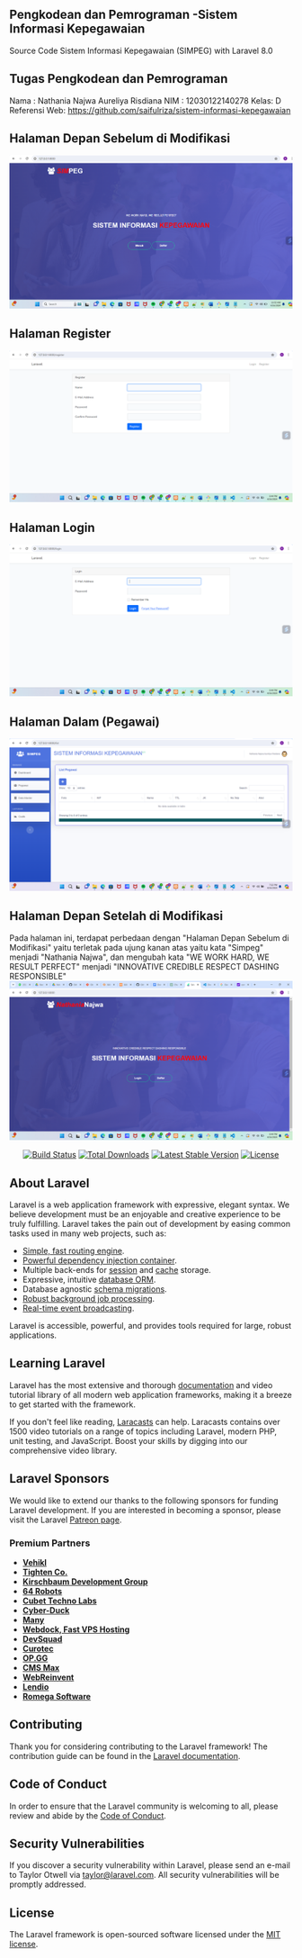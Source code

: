 ## Pengkodean dan Pemrograman -Sistem Informasi Kepegawaian
Source Code Sistem Informasi Kepegawaian (SIMPEG) with Laravel 8.0

## Tugas Pengkodean dan Pemrograman
Nama : Nathania Najwa Aureliya Risdiana
NIM  : 12030122140278
Kelas: D
Referensi Web: https://github.com/saifulriza/sistem-informasi-kepegawaian

## Halaman Depan Sebelum di Modifikasi
![alt text](https://github.com/Nathanianajwa/SI-Kepegawaian/blob/main/Halaman%20Sebelum%20di%20Edit.png?raw=true)

## Halaman Register
![alt text](https://github.com/Nathanianajwa/SI-Kepegawaian/blob/main/Halaman%20Register.png?raw=true)

## Halaman Login
![alt text](https://github.com/Nathanianajwa/SI-Kepegawaian/blob/main/Halaman%20Login.png?raw=true)

## Halaman Dalam (Pegawai)
![alt text](https://github.com/Nathanianajwa/SI-Kepegawaian/blob/main/Halaman%20Pegawai.png?raw=true) 

## Halaman Depan Setelah di Modifikasi 
Pada halaman ini, terdapat perbedaan dengan "Halaman Depan Sebelum di Modifikasi" yaitu terletak pada ujung kanan atas yaitu kata "Simpeg" menjadi "Nathania Najwa", dan mengubah kata "WE WORK HARD, WE RESULT PERFECT" menjadi "INNOVATIVE CREDIBLE RESPECT DASHING RESPONSIBLE"
![alt text](https://github.com/Nathanianajwa/SI-Kepegawaian/blob/main/Halaman%20Setelah%20di%20Edit.png?raw=true)

<p align="center">
<a href="https://travis-ci.org/laravel/framework"><img src="https://travis-ci.org/laravel/framework.svg" alt="Build Status"></a>
<a href="https://packagist.org/packages/laravel/framework"><img src="https://img.shields.io/packagist/dt/laravel/framework" alt="Total Downloads"></a>
<a href="https://packagist.org/packages/laravel/framework"><img src="https://img.shields.io/packagist/v/laravel/framework" alt="Latest Stable Version"></a>
<a href="https://packagist.org/packages/laravel/framework"><img src="https://img.shields.io/packagist/l/laravel/framework" alt="License"></a>
</p>

## About Laravel

Laravel is a web application framework with expressive, elegant syntax. We believe development must be an enjoyable and creative experience to be truly fulfilling. Laravel takes the pain out of development by easing common tasks used in many web projects, such as:

- [Simple, fast routing engine](https://laravel.com/docs/routing).
- [Powerful dependency injection container](https://laravel.com/docs/container).
- Multiple back-ends for [session](https://laravel.com/docs/session) and [cache](https://laravel.com/docs/cache) storage.
- Expressive, intuitive [database ORM](https://laravel.com/docs/eloquent).
- Database agnostic [schema migrations](https://laravel.com/docs/migrations).
- [Robust background job processing](https://laravel.com/docs/queues).
- [Real-time event broadcasting](https://laravel.com/docs/broadcasting).

Laravel is accessible, powerful, and provides tools required for large, robust applications.

## Learning Laravel

Laravel has the most extensive and thorough [documentation](https://laravel.com/docs) and video tutorial library of all modern web application frameworks, making it a breeze to get started with the framework.

If you don't feel like reading, [Laracasts](https://laracasts.com) can help. Laracasts contains over 1500 video tutorials on a range of topics including Laravel, modern PHP, unit testing, and JavaScript. Boost your skills by digging into our comprehensive video library.

## Laravel Sponsors

We would like to extend our thanks to the following sponsors for funding Laravel development. If you are interested in becoming a sponsor, please visit the Laravel [Patreon page](https://patreon.com/taylorotwell).

### Premium Partners

- **[Vehikl](https://vehikl.com/)**
- **[Tighten Co.](https://tighten.co)**
- **[Kirschbaum Development Group](https://kirschbaumdevelopment.com)**
- **[64 Robots](https://64robots.com)**
- **[Cubet Techno Labs](https://cubettech.com)**
- **[Cyber-Duck](https://cyber-duck.co.uk)**
- **[Many](https://www.many.co.uk)**
- **[Webdock, Fast VPS Hosting](https://www.webdock.io/en)**
- **[DevSquad](https://devsquad.com)**
- **[Curotec](https://www.curotec.com/services/technologies/laravel/)**
- **[OP.GG](https://op.gg)**
- **[CMS Max](https://www.cmsmax.com/)**
- **[WebReinvent](https://webreinvent.com/?utm_source=laravel&utm_medium=github&utm_campaign=patreon-sponsors)**
- **[Lendio](https://lendio.com)**
- **[Romega Software](https://romegasoftware.com)**

## Contributing

Thank you for considering contributing to the Laravel framework! The contribution guide can be found in the [Laravel documentation](https://laravel.com/docs/contributions).

## Code of Conduct

In order to ensure that the Laravel community is welcoming to all, please review and abide by the [Code of Conduct](https://laravel.com/docs/contributions#code-of-conduct).

## Security Vulnerabilities

If you discover a security vulnerability within Laravel, please send an e-mail to Taylor Otwell via [taylor@laravel.com](mailto:taylor@laravel.com). All security vulnerabilities will be promptly addressed.

## License

The Laravel framework is open-sourced software licensed under the [MIT license](https://opensource.org/licenses/MIT).
